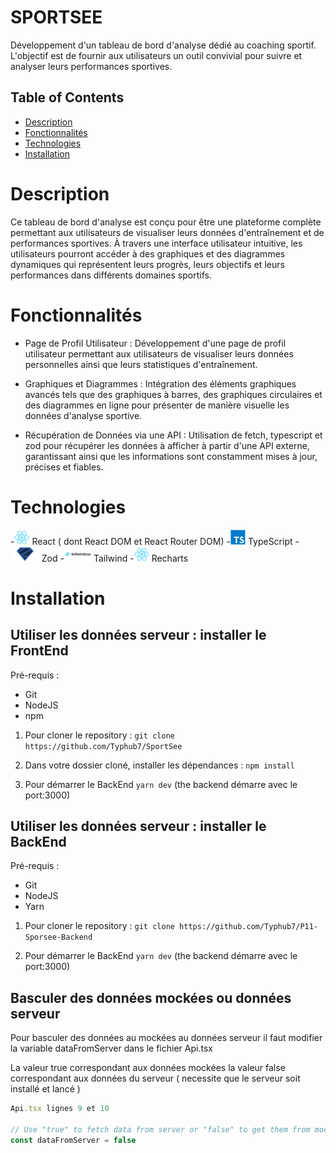 # SPORTSEE
 Développement d'un tableau de bord d'analyse dédié au coaching sportif. 
 L'objectif est de fournir aux utilisateurs un outil convivial pour suivre et analyser leurs performances sportives.

## Table of Contents
- [Description](#description)
- [Fonctionnalités](#fonctionnalités)
- [Technologies](#technologies)
- [Installation](#installation)

# Description

Ce tableau de bord d'analyse est conçu pour être une plateforme complète permettant aux utilisateurs de visualiser leurs données d'entraînement et de performances sportives. À travers une interface utilisateur intuitive, les utilisateurs pourront accéder à des graphiques et des diagrammes dynamiques qui représentent leurs progrès, leurs objectifs et leurs performances dans différents domaines sportifs. 

# Fonctionnalités

  - Page de Profil Utilisateur : 
  Développement d'une page de profil utilisateur permettant aux utilisateurs de visualiser leurs données personnelles ainsi que leurs statistiques d'entraînement.

  - Graphiques et Diagrammes :
  Intégration des éléments graphiques avancés tels que des graphiques à barres, des graphiques circulaires et des diagrammes en ligne pour présenter de manière visuelle les données d'analyse sportive.

  - Récupération de Données via une API : 
  Utilisation de fetch, typescript et zod pour récupérer les données à afficher à partir d'une API externe, garantissant ainsi que les informations sont constamment mises à jour, précises et fiables.

# Technologies 

-<img src="https://github.com/Typhub7/SportSee/blob/main/public/logo-react.png" height="24"/> React ( dont React DOM et React Router DOM)
-<img src="https://github.com/Typhub7/SportSee/blob/main/public/logo-typescrit.png" height="24"/> TypeScript
-<img src="https://github.com/Typhub7/SportSee/blob/main/public/logo-zod.webp" height="24"/> Zod
-<img src="https://github.com/Typhub7/SportSee/blob/main/public/logo-tailwind.png" height="24"/> Tailwind
-<img src="https://github.com/Typhub7/SportSee/blob/main/public/logo-react.png" height="24"/> Recharts

# Installation

## Utiliser les données serveur : installer le FrontEnd

Pré-requis :
 - Git
 - NodeJS
 - npm

  1. Pour cloner le repository :  ``` git clone https://github.com/Typhub7/SportSee ```
  
  2. Dans votre dossier cloné, installer les dépendances : ``` npm install ```
  
  3. Pour démarrer le BackEnd  ``` yarn dev ``` (the backend démarre avec le port:3000)

## Utiliser les données serveur : installer le BackEnd

Pré-requis :
 - Git
 - NodeJS
 - Yarn

  1. Pour cloner le repository : ``` git clone https://github.com/Typhub7/P11-Sporsee-Backend ```
  
  2. Pour démarrer le BackEnd  ``` yarn dev ``` (the backend démarre avec le port:3000)


## Basculer des données mockées ou données serveur

Pour basculer des données au mockées au données serveur il faut modifier la variable dataFromServer dans le fichier Api.tsx

La valeur true correspondant aux données mockées
la valeur false correspondant aux données du serveur ( necessite que le serveur soit installé et lancé )

```js
Api.tsx lignes 9 et 10

// Use "true" to fetch data from server or "false" to get them from mocked data
const dataFromServer = false

```

